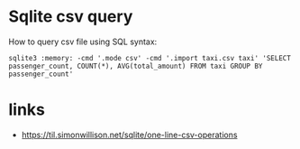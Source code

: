 # Sqlite csv query

How to query csv file using SQL syntax: 

`sqlite3 :memory: -cmd '.mode csv' -cmd '.import taxi.csv taxi' 'SELECT passenger_count, COUNT(*), AVG(total_amount) FROM taxi GROUP BY passenger_count'`

# links
- https://til.simonwillison.net/sqlite/one-line-csv-operations
